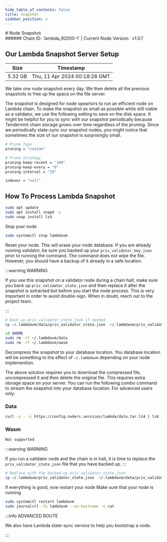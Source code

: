 ```yaml
---
hide_table_of_contents: false
title: Snapshot
sidebar_position: 4
---
```


<div class="h1-with-icon icon-lambda">
# Node Snapshot
</div>
###### Chain ID: `lambda_92000-1` | Current Node Version: `v1.0.1`

## Our Lambda Snapshot Server Setup

| Size   | Timestamp   |
|--------|-------------|
| 5.32 GB | Thu, 11 Apr 2024 00:18:26 GMT |


We take one node snapshot every day. We then delete all the previous snapshots to free up the space on the file server.

The snapshot is designed for node opeartors to run an efficient node on Lambda chain. To make the snapshot as small as possible while still viable as a validator, we use the following setting to save on the disk space. It might be helpful for you to sync with our snapshot periodically because Tendermint chain storage grows over time regardless of the pruning. Since we periodically state-sync our snapshot nodes, you might notice that sometimes the size of our snapshot is surprisingly small.

```bash title="app.toml"
# Prune Type
pruning = "custom"

# Prune Strategy
pruning-keep-recent = "100"
pruning-keep-every = "0"
pruning-interval = "10"
```

```bash title="config.toml"
indexer = "null"
```

## How To Process Lambda Snapshot
```bash
sudo apt update
sudo apt install snapd -y
sudo snap install lz4
```

Stop your node
```bash
sudo systemctl stop lambdavm
```
Reset your node. This will erase your node database. If you are already running validator, be sure you backed up your `priv_validator_key.json` prior to running the command. The command does not wipe the file. However, you should have a backup of it already in a safe location.

:::warning WARNING

If you use this snapshot on a validator node during a chain halt, make sure you back up `priv_validator_state.json` and then replace it after the snapshot is extracted but before you start the node process. This is very important in order to avoid double-sign. When in doubt, reach out to the project team.

:::

```bash
# Back up priv_validator_state.json if needed
cp ~/.lambdavm/data/priv_validator_state.json  ~/.lambdavm/priv_validator_state.json

cd $HOME
sudo rm -rf ~/.lambdavm/data
sudo rm -rf ~/.lambdavm/wasm
```

Decompress the snapshot to your database location. You database location will be something to the effect of `~/.lambdavm` depending on your node implemention.

The above solution requires you to download the compressed file, uncompressed it and then delete the original file. This requires extra storage space on your server. You can run the following combo command to stream the snapshot into your database location. For advanced users only:
### Data
```bash
curl -o - -L https://config.noders.services/lambda/data.tar.lz4 | lz4 -d | tar -x -C ~/.lambdavm
```
### Wasm
```bash
Not supported
```

:::warning WARNING

If you run a validator node and the chain is in halt, it is time to replace the `priv_validator_state.json` file that you have backed up.
:::

```bash
# Replace with the backed-up priv_validator_state.json
cp ~/.lambdavm/priv_validator_state.json  ~/.lambdavm/data/priv_validator_state.json
```

If everything is good, now restart your node
Make sure that your node is running

```bash
sudo systemctl restart lambdavm
sudo journalctl -fu lambdavm --no-hostname -o cat
```

:::info ADVANCED ROUTE

We also have Lambda state-sync service to help you bootstrap a node.

:::
